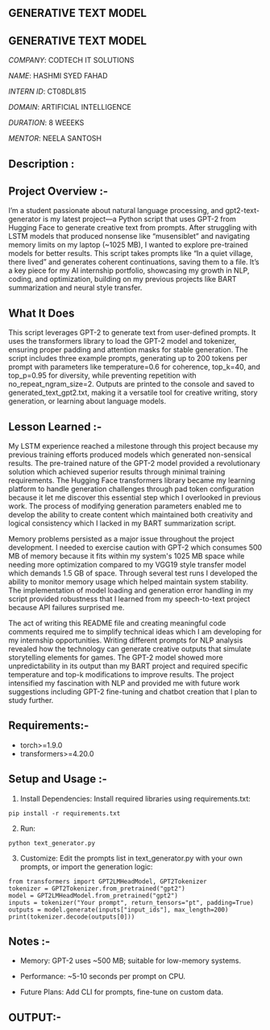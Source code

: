 ## GENERATIVE TEXT MODEL


## GENERATIVE TEXT MODEL


*COMPANY*: CODTECH IT SOLUTIONS

*NAME*: HASHMI SYED FAHAD

*INTERN ID*: CT08DL815

*DOMAIN*: ARTIFICIAL INTELLIGENCE

*DURATION*: 8 WEEEKS

*MENTOR*: NEELA SANTOSH



## Description :

## Project Overview :-


I’m a student passionate about natural language processing, and gpt2-text-generator is my latest project—a Python script that uses GPT-2 from Hugging Face to generate creative text from prompts. After struggling with LSTM models that produced nonsense like “musensiblet” and navigating memory limits on my laptop (~1025 MB), I wanted to explore pre-trained models for better results. This script takes prompts like “In a quiet village, there lived” and generates coherent continuations, saving them to a file. It’s a key piece for my AI internship portfolio, showcasing my growth in NLP, coding, and optimization, building on my previous projects like BART summarization and neural style transfer.


## What It Does

This script leverages GPT-2 to generate text from user-defined prompts. It uses the transformers library to load the GPT-2 model and tokenizer, ensuring proper padding and attention masks for stable generation. The script includes three example prompts, generating up to 200 tokens per prompt with parameters like temperature=0.6 for coherence, top_k=40, and top_p=0.95 for diversity, while preventing repetition with no_repeat_ngram_size=2. Outputs are printed to the console and saved to generated_text_gpt2.txt, making it a versatile tool for creative writing, story generation, or learning about language models.


## Lesson Learned :-

My LSTM experience reached a milestone through this project because my previous training efforts produced models which generated non-sensical results. The pre-trained nature of the GPT-2 model provided  a revolutionary solution which achieved superior results through minimal training requirements. The Hugging Face transformers library became my  learning platform to handle generation challenges through pad token configuration because it let me discover this essential step which I  overlooked in previous work. The process of modifying generation parameters enabled me to develop the ability to create content  which maintained both creativity and logical consistency which I lacked in my BART summarization script.

Memory problems persisted as a major issue throughout the project development. I needed to exercise caution with GPT-2  which consumes 500 MB of memory because it fits within my system's 1025 MB space while needing  more optimization compared to my VGG19 style transfer model which demands 1.5 GB of space.  Through several test runs I developed the ability to monitor memory usage which helped maintain system stability. The implementation  of model loading and generation error handling in my script provided robustness that I learned from my speech-to-text  project because API failures surprised me.

The act of writing this README file and creating meaningful code comments required me to simplify technical ideas which  I am developing for my internship opportunities. Writing different prompts for NLP analysis revealed how the technology can generate  creative outputs that simulate storytelling elements for games. The GPT-2 model showed more unpredictability in its  output than my BART project and required specific temperature and top-k modifications to improve results. The project  intensified my fascination with NLP and provided me with future work suggestions including GPT-2 fine-tuning  and chatbot creation that I plan to study further.



## Requirements:-

- torch>=1.9.0 
- transformers>=4.20.0


## Setup and Usage :-

1. Install Dependencies: Install required libraries using requirements.txt:

```
pip install -r requirements.txt

```


2. Run:

```
python text_generator.py

```

3. Customize: Edit the prompts list in text_generator.py with your own prompts, or import the generation logic:

```
from transformers import GPT2LMHeadModel, GPT2Tokenizer
tokenizer = GPT2Tokenizer.from_pretrained("gpt2")
model = GPT2LMHeadModel.from_pretrained("gpt2")
inputs = tokenizer("Your prompt", return_tensors="pt", padding=True)
outputs = model.generate(inputs["input_ids"], max_length=200)
print(tokenizer.decode(outputs[0]))

```


## Notes :-


- Memory: GPT-2 uses ~500 MB; suitable for low-memory systems.



- Performance: ~5-10 seconds per prompt on CPU.



- Future Plans: Add CLI for prompts, fine-tune on custom data.


## OUTPUT:-

